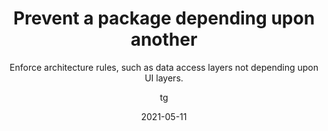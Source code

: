 ---
date: 2021-05-11
title: Prevent a package depending upon another
technologies: [kotlin]
topics: [latest, inspections]
author: tg
subtitle: Enforce architecture rules, such as data access layers not depending upon UI layers.
thumbnail: ./thumbnail.png
cardThumbnail: ./card.png
shortVideo:
  poster: ./tip.png
  url: https://youtu.be/7-A0Fn4fgQ8
leadin: |
  Kotlin developers can configure an inspection to define illegal package dependencies, which can prevent code from accidentally depending upon the wrong packages, for example the UI layer talking directly to the data access layer.


---